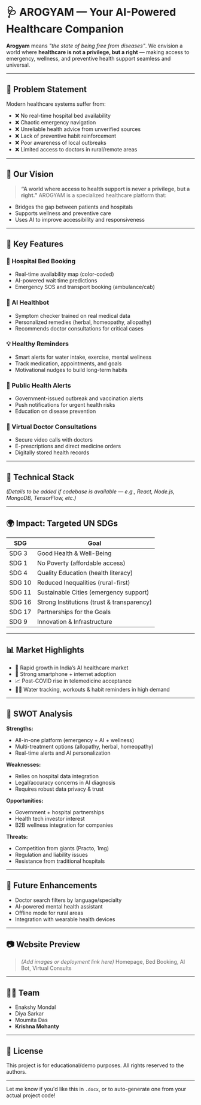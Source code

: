 # 🩺 AROGYAM — Your AI-Powered Healthcare Companion

**Arogyam** means *"the state of being free from diseases"*.
We envision a world where **healthcare is not a privilege, but a right** — making access to emergency, wellness, and preventive health support seamless and universal.

---

## 🚨 Problem Statement

Modern healthcare systems suffer from:

* ❌ No real-time hospital bed availability
* ❌ Chaotic emergency navigation
* ❌ Unreliable health advice from unverified sources
* ❌ Lack of preventive habit reinforcement
* ❌ Poor awareness of local outbreaks
* ❌ Limited access to doctors in rural/remote areas

---

## 🌟 Our Vision

> **“A world where access to health support is never a privilege, but a right.”**
> AROGYAM is a specialized healthcare platform that:

* Bridges the gap between patients and hospitals
* Supports wellness and preventive care
* Uses AI to improve accessibility and responsiveness

---

## 🧠 Key Features

### 🏥 Hospital Bed Booking

* Real-time availability map (color-coded)
* AI-powered wait time predictions
* Emergency SOS and transport booking (ambulance/cab)

### 🤖 AI Healthbot

* Symptom checker trained on real medical data
* Personalized remedies (herbal, homeopathy, allopathy)
* Recommends doctor consultations for critical cases

### 💡 Healthy Reminders

* Smart alerts for water intake, exercise, mental wellness
* Track medication, appointments, and goals
* Motivational nudges to build long-term habits

### 📢 Public Health Alerts

* Government-issued outbreak and vaccination alerts
* Push notifications for urgent health risks
* Education on disease prevention

### 💬 Virtual Doctor Consultations

* Secure video calls with doctors
* E-prescriptions and direct medicine orders
* Digitally stored health records

---

## 🔧 Technical Stack

*(Details to be added if codebase is available — e.g., React, Node.js, MongoDB, TensorFlow, etc.)*

---

## 🌍 Impact: Targeted UN SDGs

| SDG    | Goal                                       |
| ------ | ------------------------------------------ |
| SDG 3  | Good Health & Well-Being                   |
| SDG 1  | No Poverty (affordable access)             |
| SDG 4  | Quality Education (health literacy)        |
| SDG 10 | Reduced Inequalities (rural-first)         |
| SDG 11 | Sustainable Cities (emergency support)     |
| SDG 16 | Strong Institutions (trust & transparency) |
| SDG 17 | Partnerships for the Goals                 |
| SDG 9  | Innovation & Infrastructure                |

---

## 📊 Market Highlights

* 🔼 Rapid growth in India’s AI healthcare market
* 📱 Strong smartphone + internet adoption
* 📈 Post-COVID rise in telemedicine acceptance
* 🏃‍♂️ Water tracking, workouts & habit reminders in high demand

---

## 🧩 SWOT Analysis

**Strengths:**

* All-in-one platform (emergency + AI + wellness)
* Multi-treatment options (allopathy, herbal, homeopathy)
* Real-time alerts and AI personalization

**Weaknesses:**

* Relies on hospital data integration
* Legal/accuracy concerns in AI diagnosis
* Requires robust data privacy & trust

**Opportunities:**

* Government + hospital partnerships
* Health tech investor interest
* B2B wellness integration for companies

**Threats:**

* Competition from giants (Practo, 1mg)
* Regulation and liability issues
* Resistance from traditional hospitals

---

## 🚀 Future Enhancements

* Doctor search filters by language/specialty
* AI-powered mental health assistant
* Offline mode for rural areas
* Integration with wearable health devices

---

## 📷 Website Preview

> *(Add images or deployment link here)*
> Homepage, Bed Booking, AI Bot, Virtual Consults

---

## 👨‍💻 Team

* Enakshy Mondal
* Diya Sarkar
* Moumita Das
* **Krishna Mohanty**

---

## 📜 License

This project is for educational/demo purposes. All rights reserved to the authors.

---

Let me know if you'd like this in `.docx`, or to auto-generate one from your actual project code!

